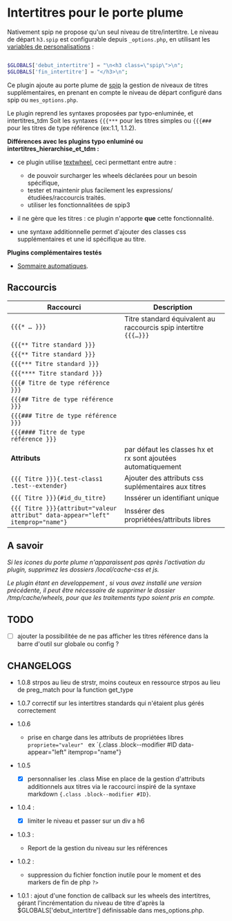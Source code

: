 # Intertitres pour le porte plume

Nativement spip ne propose qu'un seul niveau de titre/intertitre. 
Le niveau de départ `h3.spip` est configurable depuis `_options.php`,
en utilisant les [variables de personalisations](http://www.spip.net/fr_article1825.html#debut_intertitre) :

```php

$GLOBALS['debut_intertitre'] = "\n<h3 class=\"spip\">\n";
$GLOBALS['fin_intertitre'] = "</h3>\n";

```

Ce plugin ajoute au porte plume de [spip](http://www.spip.net/)
la gestion de niveaux de titres supplémentaires, en prenant en compte le niveau de départ configuré dans spip ou `mes_options.php`.

Le plugin reprend les syntaxes proposées par typo-enluminée, et intertitres_tdm
Soit les syntaxes `{{{***` pour les titres simples ou `{{{###` pour les titres de type référence (ex:1.1, 1.1.2).

**Différences avec les plugins typo enluminé ou intertitres_hierarchise_et_tdm :**

*	ce plugin utilise [textwheel](http://contrib.spip.net/Presentation-de-TextWheel),
ceci permettant entre autre :

	- de pouvoir surcharger les wheels déclarées pour un besoin spécifique,
	- tester et maintenir plus facilement les expressions/ étudiées/raccourcis traités.
	- utiliser les fonctionnalitées de spip3

*	il ne gère que les titres : ce plugin n'apporte **que** cette fonctionnalité.
*	une syntaxe additionnelle permet d'ajouter des classes css supplémentaires et une id spécifique au titre.

**Plugins complémentaires testés**

*   [Sommaire automatiques](http://contrib.spip.net/Sommaire-automatique).

## Raccourcis

| Raccourci | Description |
|---|---|
| `{{{* … }}}` | Titre standard  équivalent au raccourcis spip intertitre `{{{…}}}` |
| `{{{** Titre standard }}}` ||
| `{{{** Titre standard }}}` ||
| `{{{*** Titre standard }}}` ||
| `{{{**** Titre standard }}}` ||
| `{{{# Titre de type référence }}}` ||
| `{{{## Titre de type référence }}}` ||
| `{{{### Titre de type référence }}}` ||
| `{{{#### Titre de type référence }}}` ||
| **Attributs**| par défaut les classes hx et rx sont ajoutées automatiquement |
| `{{{ Titre }}}{.test-class1 .test--extender}` | Ajouter des attributs css suplémentaires aux titres |
| `{{{ Titre }}}{#id_du_titre}` | Inssérer un identifiant unique |
| `{{{ Titre }}}{attribut="valeur attribut" data-appear="left" itemprop="name"}` | Inssérer des propriétées/attributs libres |



## A savoir

*Si  les icones du porte plume n'apparaissent pas après l'activation du plugin,
supprimez les dossiers /local/cache-css et js.*

*Le plugin étant en developpement , si vous avez installé une version précédente, il peut être nécessaire
de supprimer le dossier /tmp/cache/wheels, pour que les traitements typo soient pris en compte.*

## TODO

- [ ] ajouter la possibilitée de ne pas afficher les titres référence dans la barre d'outil sur globale ou config ?

## CHANGELOGS

-   1.0.8
    strpos au lieu de strstr, moins couteux en ressource
    strpos au lieu de preg_match pour la function get_type

-   1.0.7
    correctif sur les intertitres standards qui n'étaient plus gérés correctement

-   1.0.6
    -   prise en charge dans les attributs de propriétées libres `propriete="valeur" `
        ex `{.class .block--modifier #ID data-appear="left" itemprop="name"}

-	1.0.5
	- [x] personnaliser les .class
	Mise en place de la gestion d'attributs additionnels aux titres via le raccourci inspiré de la syntaxe markdown `{.class .block--modifier #ID}`.

-   1.0.4 :
    - [x] limiter le niveau et passer sur un div a h6
    
-   1.0.3 :
    - Report de la gestion du niveau sur les références

-   1.0.2 :
    - suppression du fichier fonction inutile pour le moment et des markers de fin de php `?>`
        
-   1.0.1 :
    ajout d'une fonction de callback sur les wheels des intertitres, gérant
    l'incrémentation du niveau de titre d'après la $GLOBALS['debut_intertitre']
    définissable dans mes_options.php.
    